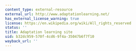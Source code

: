 ```yaml
---
content_type: external-resource
external_url: http://www.adaptationlearning.net/
has_external_license_warning: true
license: https://en.wikipedia.org/wiki/All_rights_reserved
status: ''
title: Adaptation learning site
uid: b32dc959-570f-4cd6-9f4a-35047b6f7f10
wayback_url: ''
---
```

